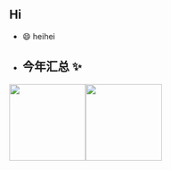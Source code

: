 ## Hi
- 😄 heihei
- ## 今年汇总 ✨
<img align="" height="137px" src="https://github-readme-stats.vercel.app/api?username=zhang-xiang-zx&hide_title=true&hide_border=true&show_icons=true&include_all_commits=true&line_height=21&bg_color=0,EC6C6C,FFD479,FFFC79,73FA79&theme=graywhite&locale=cn" /><img align="" height="137px" src="https://github-readme-stats.vercel.app/api/top-langs/?username=zhang-xiang-zx&hide_title=true&hide_border=true&layout=compact&bg_color=0,73FA79,73FDFF,D783FF&theme=graywhite&locale=cn" />

